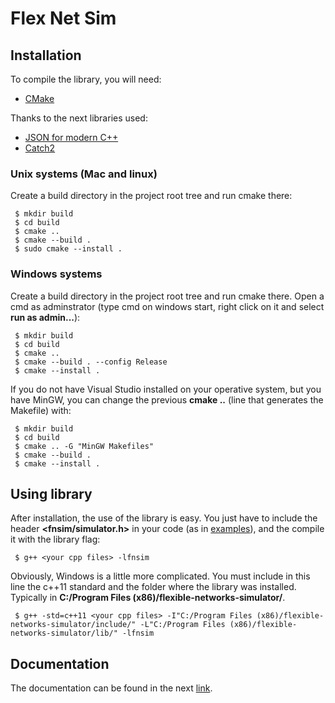 # Flex Net Sim

## Installation
To compile the library, you will need:
- [CMake](https://cmake.org)

Thanks to the next libraries used:
- [JSON for modern C++](https://github.com/nlohmann/json)
- [Catch2](https://github.com/catchorg/Catch2)

### Unix systems (Mac and linux)

Create a build directory in the project root tree and run cmake there:
```
 $ mkdir build
 $ cd build
 $ cmake ..
 $ cmake --build .
 $ sudo cmake --install .
```

### Windows systems 

Create a build directory in the project root tree and run cmake there. Open a cmd as adminstrator (type cmd on windows start, right click on it and select **run as admin...**):
```
 $ mkdir build
 $ cd build
 $ cmake .. 
 $ cmake --build . --config Release
 $ cmake --install .
```

If you do not have Visual Studio installed on your operative system, but you have MinGW, you can change the previous **cmake ..** (line that generates the Makefile) with:
```
 $ mkdir build
 $ cd build
 $ cmake .. -G "MinGW Makefiles"
 $ cmake --build .
 $ cmake --install .
```

## Using  library

After installation, the use of the library is easy. You just have to include the header **<fnsim/simulator.h>** in your code (as in [examples](https://gitlab.com/DaniloBorquez/flex-net-sim/-/tree/master/examples)), and the compile it with the library flag:
```
 $ g++ <your cpp files> -lfnsim
```
Obviously, Windows is a little more complicated. You must include in this line the c++11 standard and the folder where the library was installed. Typically in **C:/Program Files (x86)/flexible-networks-simulator/**.

```
 $ g++ -std=c++11 <your cpp files> -I"C:/Program Files (x86)/flexible-networks-simulator/include/" -L"C:/Program Files (x86)/flexible-networks-simulator/lib/" -lfnsim
```

## Documentation

The documentation can be found in the next [link](http://daniloborquez.gitlab.io/flex-net-sim).